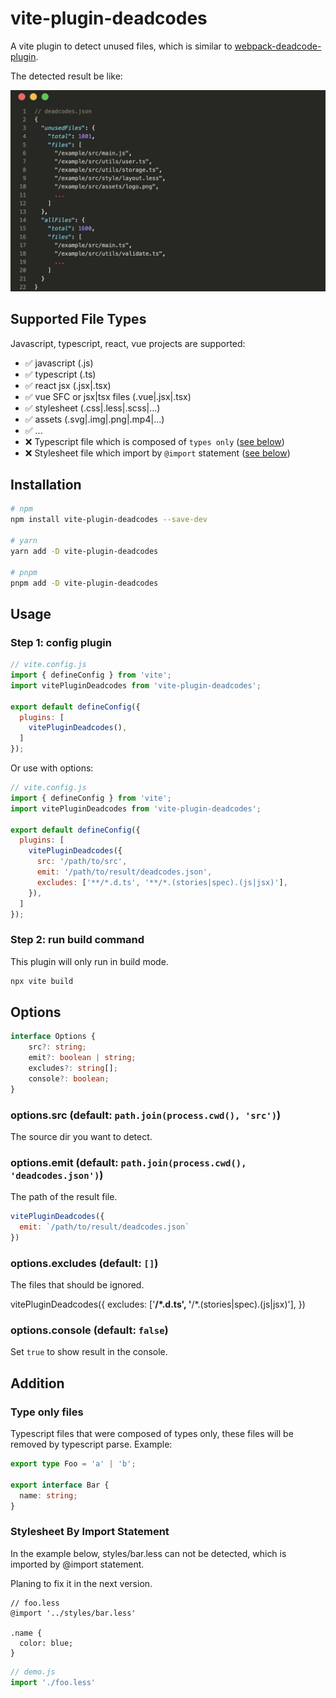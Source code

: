 # vite-plugin-deadcodes

A vite plugin to detect unused files, which is similar to [webpack-deadcode-plugin](https://www.npmjs.com/package/webpack-deadcode-plugin).

The detected result be like:

![output example](./assets/deadcodes-example.jpg)

## Supported File Types

Javascript, typescript, react, vue projects are supported:

- ✅ javascript (.js)
- ✅ typescript (.ts)
- ✅ react jsx (.jsx|.tsx)
- ✅ vue SFC or jsx|tsx files (.vue|.jsx|.tsx)
- ✅ stylesheet (.css|.less|.scss|...)
- ✅ assets (.svg|.img|.png|.mp4|...)
- ✅ ...
- ❌ Typescript file which is composed of `types only` ([see below](#type-only-files))
- ❌ Stylesheet file which import by `@import` statement ([see below](#stylesheet-by-import-statement))

## Installation

```bash
# npm
npm install vite-plugin-deadcodes --save-dev

# yarn
yarn add -D vite-plugin-deadcodes

# pnpm
pnpm add -D vite-plugin-deadcodes
```

## Usage

### Step 1: config plugin

```js
// vite.config.js
import { defineConfig } from 'vite';
import vitePluginDeadcodes from 'vite-plugin-deadcodes';

export default defineConfig({
  plugins: [
    vitePluginDeadcodes(),
  ]
});
```

Or use with options:

```js
// vite.config.js
import { defineConfig } from 'vite';
import vitePluginDeadcodes from 'vite-plugin-deadcodes';

export default defineConfig({
  plugins: [
    vitePluginDeadcodes({
      src: '/path/to/src',
      emit: '/path/to/result/deadcodes.json',
      excludes: ['**/*.d.ts', '**/*.(stories|spec).(js|jsx)'],
    }),
  ]
});
```

### Step 2: run build command

This plugin will only run in build mode.

```bash
npx vite build
```

## Options

```ts
interface Options {
    src?: string;
    emit?: boolean | string;
    excludes?: string[];
    console?: boolean;
}
```

### options.src (default: `path.join(process.cwd(), 'src')`)

The source dir you want to detect.

### options.emit (default: `path.join(process.cwd(), 'deadcodes.json')`)

The path of the result file.

```js
vitePluginDeadcodes({
  emit: `/path/to/result/deadcodes.json`
})
```

### options.excludes (default: `[]`)

The files that should be ignored.

vitePluginDeadcodes({
  excludes: ['**/*.d.ts', '**/*.(stories|spec).(js|jsx)'],
})


### options.console (default: `false`)

Set `true` to show result in the console.

## Addition

### Type only files

Typescript files that were composed of types only, these files will be removed by typescript parse. Example:

```ts
export type Foo = 'a' | 'b';

export interface Bar {
  name: string;
}
```

### Stylesheet By Import Statement

In the example below, styles/bar.less can not be detected, which is imported by @import statement.

Planing to fix it in the next version.

```less
// foo.less
@import '../styles/bar.less'

.name {
  color: blue;
}
```

```js
// demo.js
import './foo.less'
```
